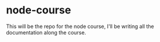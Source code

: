 # node-course
This will be the repo for the node course, I'll be writing all the documentation along the course.

